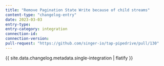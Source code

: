 ```yaml
---
title: "Remove Pagination State Write because of child streams"
content-type: "changelog-entry"
date: 2023-03-03
entry-type: 
entry-category: integration
connection-id: 
connection-version: 
pull-request: "https://github.com/singer-io/tap-pipedrive/pull/130"
---
```

{{ site.data.changelog.metadata.single-integration | flatify }}